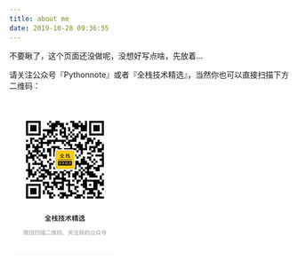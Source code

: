 ```yaml
---
title: about me
date: 2019-10-28 09:36:55
---
```


不要瞅了，这个页面还没做呢，没想好写点啥，先放着...

请关注公众号『Pythonnote』或者『全栈技术精选』，当然你也可以直接扫描下方二维码：

![公众号](https://github.com/EthanYan6/pic/raw/master/Pythonnote.png)  

<!--more-->

